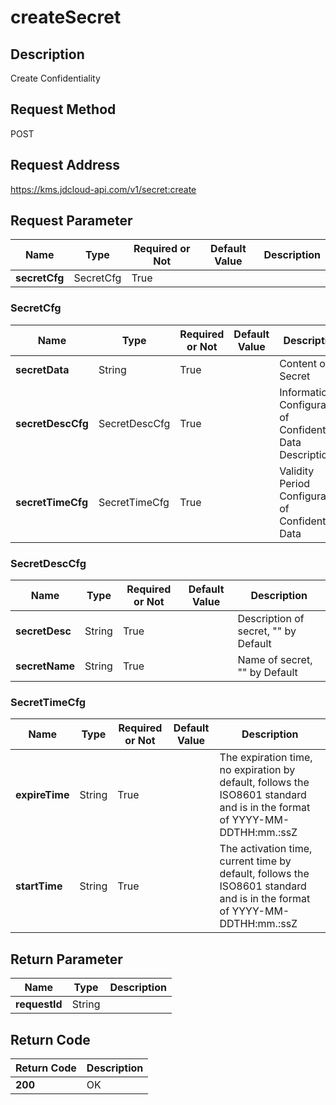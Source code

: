 # createSecret


## Description
Create Confidentiality

## Request Method
POST

## Request Address
https://kms.jdcloud-api.com/v1/secret:create


## Request Parameter
|Name|Type|Required or Not|Default Value|Description|
|---|---|---|---|---|
|**secretCfg**|SecretCfg|True| | |

### SecretCfg
|Name|Type|Required or Not|Default Value|Description|
|---|---|---|---|---|
|**secretData**|String|True| |Content of Secret|
|**secretDescCfg**|SecretDescCfg|True| |Information Configuration of Confidential Data Description|
|**secretTimeCfg**|SecretTimeCfg|True| |Validity Period Configuration of Confidential Data|
### SecretDescCfg
|Name|Type|Required or Not|Default Value|Description|
|---|---|---|---|---|
|**secretDesc**|String|True| |Description of secret, "" by Default|
|**secretName**|String|True| |Name of secret, "" by Default|
### SecretTimeCfg
|Name|Type|Required or Not|Default Value|Description|
|---|---|---|---|---|
|**expireTime**|String|True| |The expiration time, no expiration by default, follows the ISO8601 standard and is in the format of YYYY-MM-DDTHH:mm.:ssZ|
|**startTime**|String|True| |The activation time, current time by default, follows the ISO8601 standard and is in the format of YYYY-MM-DDTHH:mm.:ssZ|

## Return Parameter
|Name|Type|Description|
|---|---|---|
|**requestId**|String| |


## Return Code
|Return Code|Description|
|---|---|
|**200**|OK|
